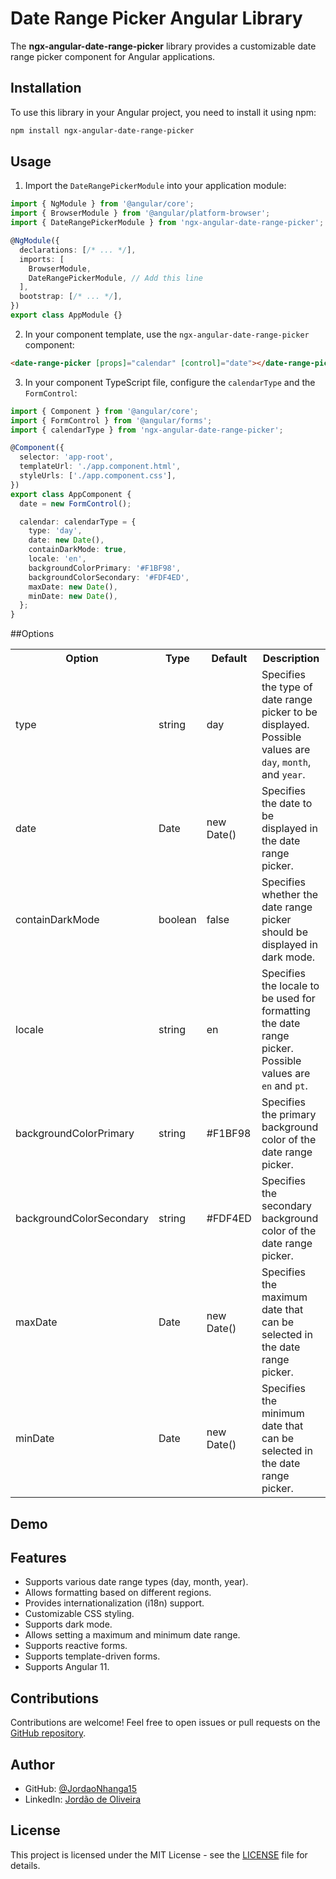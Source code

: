 # Date Range Picker Angular Library

The **ngx-angular-date-range-picker** library provides a customizable date range picker component for Angular applications.

## Installation

To use this library in your Angular project, you need to install it using npm:

```bash
npm install ngx-angular-date-range-picker
```

## Usage

1. Import the `DateRangePickerModule` into your application module:

```typescript
import { NgModule } from '@angular/core';
import { BrowserModule } from '@angular/platform-browser';
import { DateRangePickerModule } from 'ngx-angular-date-range-picker';

@NgModule({
  declarations: [/* ... */],
  imports: [
    BrowserModule,
    DateRangePickerModule, // Add this line
  ],
  bootstrap: [/* ... */],
})
export class AppModule {}
```

2. In your component template, use the `ngx-angular-date-range-picker` component:

```html
<date-range-picker [props]="calendar" [control]="date"></date-range-picker>
```

3. In your component TypeScript file, configure the `calendarType` and the `FormControl`:

```typescript
import { Component } from '@angular/core';
import { FormControl } from '@angular/forms';
import { calendarType } from 'ngx-angular-date-range-picker';

@Component({
  selector: 'app-root',
  templateUrl: './app.component.html',
  styleUrls: ['./app.component.css'],
})
export class AppComponent {
  date = new FormControl();

  calendar: calendarType = {
    type: 'day',
    date: new Date(),
    containDarkMode: true,
    locale: 'en',
    backgroundColorPrimary: '#F1BF98',
    backgroundColorSecondary: '#FDF4ED',
    maxDate: new Date(),
    minDate: new Date(),
  };
}
```

##Options
<table>
  <tr>
    <th>Option</th>
    <th>Type</th>
    <th>Default</th>
    <th>Description</th>
  </tr>
  <tr>
    <td>type</td>
    <td>string</td>
    <td>day</td>
    <td>Specifies the type of date range picker to be displayed. Possible values are <code>day</code>, <code>month</code>, and <code>year</code>.</td>
  </tr>
  <tr>
    <td>date</td>
    <td>Date</td>
    <td>new Date()</td>
    <td>Specifies the date to be displayed in the date range picker.</td>
  </tr>
  <tr>
    <td>containDarkMode</td>
    <td>boolean</td>
    <td>false</td>
    <td>Specifies whether the date range picker should be displayed in dark mode.</td>
  </tr>
  <tr>
    <td>locale</td>
    <td>string</td>
    <td>en</td>
    <td>Specifies the locale to be used for formatting the date range picker. Possible values are <code>en</code> and <code>pt</code>.</td>
  </tr>
  <tr>
    <td>backgroundColorPrimary</td>
    <td>string</td>
    <td>#F1BF98</td>
    <td>Specifies the primary background color of the date range picker.</td>
  </tr>
  <tr>
    <td>backgroundColorSecondary</td>
    <td>string</td>
    <td>#FDF4ED</td>
    <td>Specifies the secondary background color of the date range picker.</td>
  </tr>
  <tr>
    <td>maxDate</td>
    <td>Date</td>
    <td>new Date()</td>
    <td>Specifies the maximum date that can be selected in the date range picker.</td>
  </tr>
  <tr>
    <td>minDate</td>
    <td>Date</td>
    <td>new Date()</td>
    <td>Specifies the minimum date that can be selected in the date range picker.</td>
  </tr>
</table>

## Demo


## Features

- Supports various date range types (day, month, year).
- Allows formatting based on different regions.
- Provides internationalization (i18n) support.
- Customizable CSS styling.
- Supports dark mode.
- Allows setting a maximum and minimum date range.
- Supports reactive forms.
- Supports template-driven forms.
- Supports Angular 11.

## Contributions

Contributions are welcome! Feel free to open issues or pull requests on the [GitHub repository](https://github.com/JordaoNhanga15/angular-date-range-picker).

## Author

- GitHub: [@JordaoNhanga15](https://github.com/JordaoNhanga15)
- LinkedIn: [Jordão de Oliveira](https://www.linkedin.com/in/jordao-de-oliveira/)

## License

This project is licensed under the MIT License - see the [LICENSE](LICENSE) file for details.
